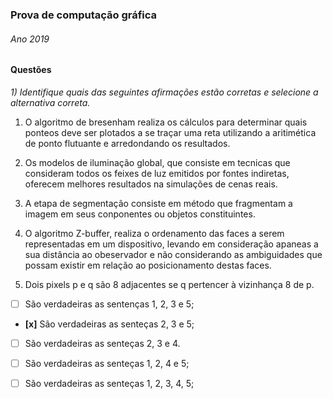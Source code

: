 ### Prova de computação gráfica


###### Ano 2019

#### Questões

*1) Identifique quais das seguintes afirmações estão corretas e selecione a alternativa correta.*

1. O algoritmo de bresenham realiza os cálculos para determinar quais ponteos deve ser plotados a se traçar uma reta utilizando a aritimética de ponto flutuante e arredondando os resultados.

2. Os modelos de iluminação global, que consiste em tecnicas que consideram todos os feixes de luz emitidos por fontes indiretas, oferecem melhores resultados na simulações de cenas reais.

3. A etapa de segmentação consiste em método que fragmentam a imagem em seus conponentes ou objetos constituintes.

4. O algoritmo Z-buffer, realiza o ordenamento das faces a serem representadas em um dispositivo, levando em consideração apaneas a sua distância ao obeservador e não considerando as ambiguidades que possam existir em relação ao posicionamento destas faces.

5. Dois pixels p e q são 8 adjacentes se q pertencer à vizinhança 8 de p.

- [ ] São verdadeiras as sentenças 1, 2, 3 e 5;
- **[x]**    São verdadeiras as senteças 2, 3 e 5;
- [ ] São verdadeiras as senteças 2, 3 e 4.
- [ ] São verdadeiras as senteças 1, 2, 4 e 5;
- [ ] São verdadeiras as senteças 1, 2, 3, 4, 5;

